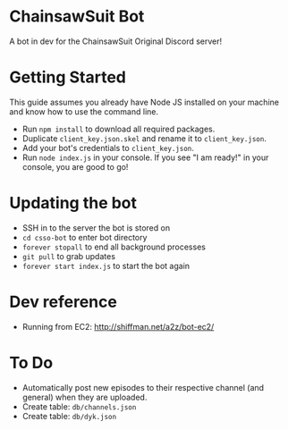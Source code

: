 # ChainsawSuit Bot

A bot in dev for the ChainsawSuit Original Discord server!

# Getting Started

This guide assumes you already have Node JS installed on your machine and know how to use the command line.

- Run `npm install` to download all required packages.
- Duplicate `client_key.json.skel` and rename it to `client_key.json`.
- Add your bot's credentials to  `client_key.json`.
- Run `node index.js` in your console. If you see "I am ready!" in your console, you are good to go!

# Updating the bot

- SSH in to the server the bot is stored on
- `cd csso-bot` to enter bot directory
- `forever stopall` to end all background processes
- `git pull` to grab updates
- `forever start index.js` to start the bot again

# Dev reference

- Running from EC2: http://shiffman.net/a2z/bot-ec2/

# To Do

- Automatically post new episodes to their respective channel (and general) when they are uploaded.
- Create table: `db/channels.json`
- Create table: `db/dyk.json`
